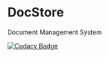 # DocStore
Document Management System

[![Codacy Badge](https://api.codacy.com/project/badge/Grade/cce5a7c8be9a464f8d90d77b3be2314f)](https://www.codacy.com/app/ArjunBhalodiya/DocStore?utm_source=github.com&amp;utm_medium=referral&amp;utm_content=ArjunBhalodiya/DocStore&amp;utm_campaign=Badge_Grade)
